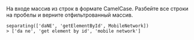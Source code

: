 На входе массив из строк в формате CamelCase. Разбейте все строки на пробелы и верните отфильтрованный массив.

```
separating(['daNE', 'getElementById', MobileNetwork])
> ['da ne', 'get element by id', 'mobile network']
```
